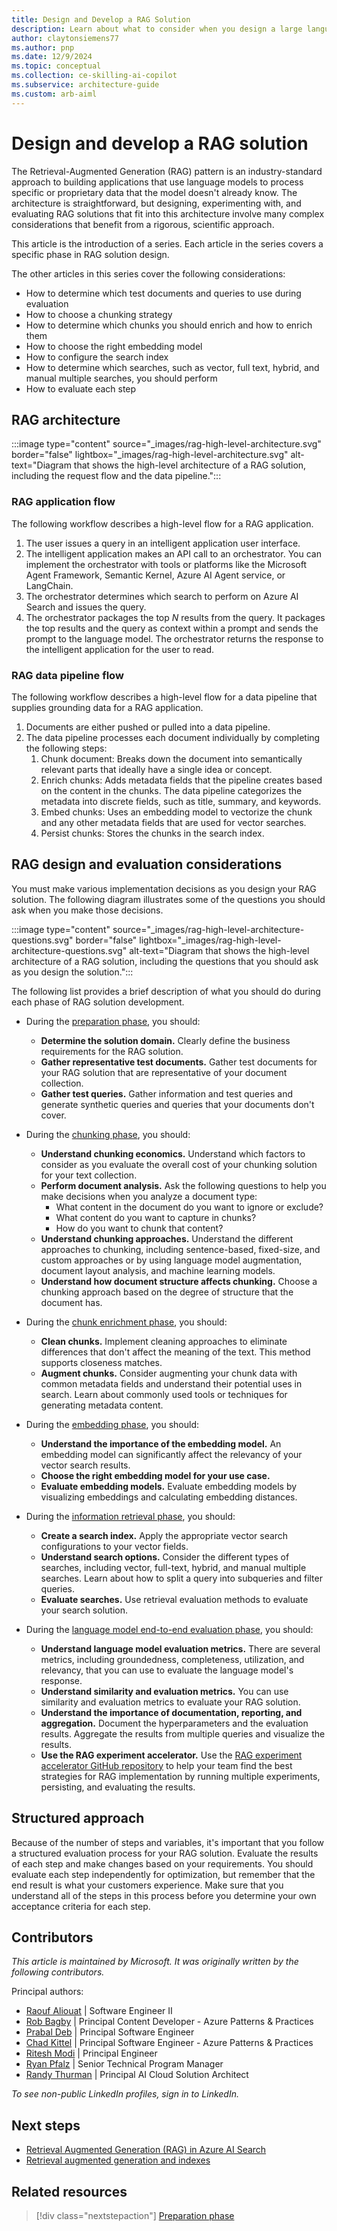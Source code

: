 ```yaml
---
title: Design and Develop a RAG Solution
description: Learn about what to consider when you design a large language model RAG solution, including each step of the development process and how to evaluate those steps.
author: claytonsiemens77
ms.author: pnp
ms.date: 12/9/2024
ms.topic: conceptual
ms.collection: ce-skilling-ai-copilot  
ms.subservice: architecture-guide
ms.custom: arb-aiml
---
```


# Design and develop a RAG solution

The Retrieval-Augmented Generation (RAG) pattern is an industry-standard approach to building applications that use language models to process specific or proprietary data that the model doesn't already know. The architecture is straightforward, but designing, experimenting with, and evaluating RAG solutions that fit into this architecture involve many complex considerations that benefit from a rigorous, scientific approach.

This article is the introduction of a series. Each article in the series covers a specific phase in RAG solution design.

The other articles in this series cover the following considerations:

- How to determine which test documents and queries to use during evaluation
- How to choose a chunking strategy
- How to determine which chunks you should enrich and how to enrich them
- How to choose the right embedding model
- How to configure the search index
- How to determine which searches, such as vector, full text, hybrid, and manual multiple searches, you should perform
- How to evaluate each step

## RAG architecture

:::image type="content" source="_images/rag-high-level-architecture.svg" border="false" lightbox="_images/rag-high-level-architecture.svg" alt-text="Diagram that shows the high-level architecture of a RAG solution, including the request flow and the data pipeline.":::

### RAG application flow

The following workflow describes a high-level flow for a RAG application.

1. The user issues a query in an intelligent application user interface.
1. The intelligent application makes an API call to an orchestrator. You can implement the orchestrator with tools or platforms like the Microsoft Agent Framework, Semantic Kernel, Azure AI Agent service, or LangChain.
1. The orchestrator determines which search to perform on Azure AI Search and issues the query.
1. The orchestrator packages the top *N* results from the query. It packages the top results and the query as context within a prompt and sends the prompt to the language model. The orchestrator returns the response to the intelligent application for the user to read.

### RAG data pipeline flow

The following workflow describes a high-level flow for a data pipeline that supplies grounding data for a RAG application.

1. Documents are either pushed or pulled into a data pipeline.
1. The data pipeline processes each document individually by completing the following steps:
   1. Chunk document: Breaks down the document into semantically relevant parts that ideally have a single idea or concept.
   1. Enrich chunks: Adds metadata fields that the pipeline creates based on the content in the chunks. The data pipeline categorizes the metadata into discrete fields, such as title, summary, and keywords.
   1. Embed chunks: Uses an embedding model to vectorize the chunk and any other metadata fields that are used for vector searches.
   1. Persist chunks: Stores the chunks in the search index.

## RAG design and evaluation considerations

You must make various implementation decisions as you design your RAG solution. The following diagram illustrates some of the questions you should ask when you make those decisions.

:::image type="content" source="_images/rag-high-level-architecture-questions.svg" border="false" lightbox="_images/rag-high-level-architecture-questions.svg" alt-text="Diagram that shows the high-level architecture of a RAG solution, including the questions that you should ask as you design the solution.":::

The following list provides a brief description of what you should do during each phase of RAG solution development.

- During the [preparation phase](./rag-preparation-phase.md), you should:

  - **Determine the solution domain.** Clearly define the business requirements for the RAG solution.
  - **Gather representative test documents.** Gather test documents for your RAG solution that are representative of your document collection.
  - **Gather test queries.** Gather information and test queries and generate synthetic queries and queries that your documents don't cover.

- During the [chunking phase](./rag-chunking-phase.md), you should:

  - **Understand chunking economics.** Understand which factors to consider as you evaluate the overall cost of your chunking solution for your text collection.
  - **Perform document analysis.** Ask the following questions to help you make decisions when you analyze a document type:
    - What content in the document do you want to ignore or exclude?
    - What content do you want to capture in chunks?
    - How do you want to chunk that content?
  - **Understand chunking approaches.** Understand the different approaches to chunking, including sentence-based, fixed-size, and custom approaches or by using language model augmentation, document layout analysis, and machine learning models.
  - **Understand how document structure affects chunking.** Choose a chunking approach based on the degree of structure that the document has.

- During the [chunk enrichment phase](./rag-enrichment-phase.md), you should:

  - **Clean chunks.** Implement cleaning approaches to eliminate differences that don't affect the meaning of the text. This method supports closeness matches.
  - **Augment chunks.** Consider augmenting your chunk data with common metadata fields and understand their potential uses in search. Learn about commonly used tools or techniques for generating metadata content.

- During the [embedding phase](./rag-generate-embeddings.md), you should:

  - **Understand the importance of the embedding model.** An embedding model can significantly affect the relevancy of your vector search results.
  - **Choose the right embedding model for your use case.**
  - **Evaluate embedding models.** Evaluate embedding models by visualizing embeddings and calculating embedding distances.

- During the [information retrieval phase](./rag-information-retrieval.md), you should:

  - **Create a search index.** Apply the appropriate vector search configurations to your vector fields.
  - **Understand search options.** Consider the different types of searches, including vector, full-text, hybrid, and manual multiple searches. Learn about how to split a query into subqueries and filter queries.
  - **Evaluate searches.** Use retrieval evaluation methods to evaluate your search solution.

- During the [language model end-to-end evaluation phase](./rag-llm-evaluation-phase.md), you should:

  - **Understand language model evaluation metrics.** There are several metrics, including groundedness, completeness, utilization, and relevancy, that you can use to evaluate the language model's response.
  - **Understand similarity and evaluation metrics.** You can use similarity and evaluation metrics to evaluate your RAG solution.
  - **Understand the importance of documentation, reporting, and aggregation.** Document the hyperparameters and the evaluation results. Aggregate the results from multiple queries and visualize the results.
  - **Use the RAG experiment accelerator.** Use the [RAG experiment accelerator GitHub repository](https://github.com/microsoft/rag-experiment-accelerator) to help your team find the best strategies for RAG implementation by running multiple experiments, persisting, and evaluating the results.

## Structured approach

Because of the number of steps and variables, it's important that you follow a structured evaluation process for your RAG solution. Evaluate the results of each step and make changes based on your requirements. You should evaluate each step independently for optimization, but remember that the end result is what your customers experience. Make sure that you understand all of the steps in this process before you determine your own acceptance criteria for each step.

## Contributors

*This article is maintained by Microsoft. It was originally written by the following contributors.*

Principal authors:

- [Raouf Aliouat](https://www.linkedin.com/in/raouf-aliouat/) | Software Engineer II
- [Rob Bagby](https://www.linkedin.com/in/robbagby/) | Principal Content Developer - Azure Patterns & Practices
- [Prabal Deb](https://www.linkedin.com/in/prabaldeb/) | Principal Software Engineer
- [Chad Kittel](https://www.linkedin.com/in/chadkittel/) | Principal Software Engineer - Azure Patterns & Practices
- [Ritesh Modi](https://www.linkedin.com/in/ritesh-modi/) | Principal Engineer
- [Ryan Pfalz](https://www.linkedin.com/in/ryanpfalz/) | Senior Technical Program Manager
- [Randy Thurman](https://www.linkedin.com/in/randy-thurman-2917549/) | Principal AI Cloud Solution Architect

*To see non-public LinkedIn profiles, sign in to LinkedIn.*

## Next steps

- [Retrieval Augmented Generation (RAG) in Azure AI Search](/azure/search/retrieval-augmented-generation-overview)
- [Retrieval augmented generation and indexes](/azure/ai-foundry/concepts/retrieval-augmented-generation)

## Related resources

> [!div class="nextstepaction"]
> [Preparation phase](./rag-preparation-phase.md)

